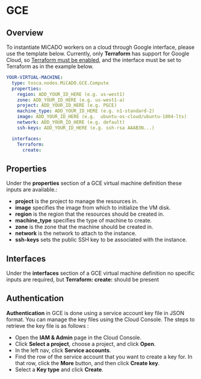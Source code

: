 # GCE

## Overview

To instantiate MiCADO workers on a cloud through Google interface, please use
the template below. Currently, only **Terraform** has support for Google Cloud,
so [Terraform must be enabled](/install/cli-install/#enable-terraform), and the
interface must be set to Terraform as in the example below.

```yaml
YOUR-VIRTUAL-MACHINE:
  type: tosca.nodes.MiCADO.GCE.Compute
  properties:
    region: ADD_YOUR_ID_HERE (e.g. us-west1)
    zone: ADD_YOUR_ID_HERE (e.g. us-west1-a)
    project: ADD_YOUR_ID_HERE (e.g. PGCE)
    machine_type: ADD_YOUR_ID_HERE (e.g. n1-standard-2)
    image: ADD_YOUR_ID_HERE (e.g.  ubuntu-os-cloud/ubuntu-1804-lts)
    network: ADD_YOUR_ID_HERE (e.g. default)
    ssh-keys: ADD_YOUR_ID_HERE (e.g. ssh-rsa AAAB3N...)

  interfaces:
    Terraform:
      create:
```

## Properties

Under the **properties** section of a GCE virtual machine definition these
inputs are available.:

* **project** is the project to manage the resources in.
* **image** specifies the image from which to initialize the VM disk.
* **region** is the region that the resources should be created in.
* **machine_type** specifies the type of machine to create.
* **zone** is the zone that the machine should be created in.
* **network** is the network to attach to the instance.
* **ssh-keys** sets the public SSH key to be associated with the instance.

## Interfaces

Under the **interfaces** section of a GCE virtual machine definition no
specific inputs are required, but **Terraform: create:** should be present

## Authentication

**Authentication** in GCE is done using a service account key file in JSON
format. You can manage the key files using the Cloud Console. The steps to
retrieve the key file is as follows :

  * Open the **IAM & Admin** page in the Cloud Console.
  * Click **Select a project**, choose a project, and click **Open**.
  * In the left nav, click **Service accounts**.
  * Find the row of the service account that you want to create a key for.
    In that row, click the **More** button, and then click **Create key**.
  * Select a **Key type** and click **Create**.
